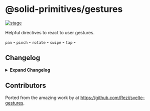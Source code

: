 # @solid-primitives/gestures

[![stage](https://img.shields.io/endpoint?style=for-the-badge&url=https%3A%2F%2Fraw.githubusercontent.com%2Fsolidjs-community%2Fsolid-primitives%2Fmain%2Fassets%2Fbadges%2Fstage-0.json)](https://github.com/solidjs-community/solid-primitives#contribution-process)

Helpful directives to react to user gestures.

`pan` -
`pinch` -
`rotate` -
`swipe` -
`tap` -

## Changelog

<details>
<summary><b>Expand Changelog</b></summary>

1.0.0

First ported commit from svelte-gestures.

</details>

## Contributors

Ported from the amazing work by at https://github.com/Rezi/svelte-gestures.
